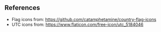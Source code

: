 ## References
- Flag icons from: https://github.com/catamphetamine/country-flag-icons
- UTC icons from: https://www.flaticon.com/free-icon/utc_5184046